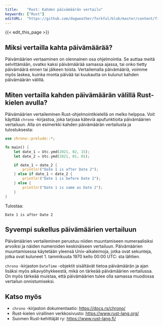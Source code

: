```yaml
---
title:    "Rust: Kahden päivämäärän vertailu"
keywords: ["Rust"]
editURL:  "https://github.com/dogweather/forkful/blob/master/content/fi/rust/comparing-two-dates.md"
---
```


{{< edit_this_page >}}

## Miksi vertailla kahta päivämäärää?

Päivämäärien vertaaminen on olennainen osa ohjelmointia. Se auttaa meitä selvittämään, ovatko kaksi päivämäärää samassa ajassa, tai onko tietty päivämäärä ennen tai jälkeen toista. Vertailemalla päivämääriä, voimme myös laskea, kuinka monta päivää tai kuukautta on kulunut kahden päivämäärän välillä.

## Miten vertailla kahden päivämäärän välillä Rust-kielen avulla?

Päivämäärien vertaileminen Rust-ohjelmointikielellä on melko helppoa. Voit käyttää `chrono` -kirjastoa, joka tarjoaa käteviä apufunktioita päivämäärien vertailuun. Alla on esimerkki kahden päivämäärän vertailusta ja tulostuksesta:

```Rust
use chrono::prelude::*;

fn main() {
    let date_1 = Utc.ymd(2021, 02, 15);
    let date_2 = Utc.ymd(2021, 01, 01);

    if date_1 > date_2 {
        println!("Date 1 is after Date 2");
    } else if date_1 < date_2 {
        println!("Date 1 is before Date 2");
    } else {
        println!("Date 1 is same as Date 2");
    }
}
```

Tulostaa:

```
Date 1 is after Date 2
```

## Syvempi sukellus päivämäärien vertailuun

Päivämäärien vertaileminen perustuu niiden muuntamiseen numeraalisiksi arvoiksi ja näiden numeroiden keskinäiseen vertailuun. Päivämäärien muuntamisessa käytetään yleensä Unix-aikaleimoja, jotka ovat sekunteja, jotka ovat kuluneet 1. tammikuuta 1970 kello 00:00 UTC: sta lähtien.

`chrono` -kirjaston `DateTime` -objektit sisältävät tietoa päivämäärän ja ajan lisäksi myös aikavyöhykkeestä, mikä on tärkeää päivämäärien vertailussa. On myös tärkeää muistaa, että päivämäärien tulee olla samassa muodossa vertailun onnistumiseksi.

## Katso myös

- `chrono` -kirjaston dokumentaatio: https://docs.rs/chrono/
- Rust-kielen virallinen verkkosivusto: https://www.rust-lang.org/
- Suomen Rust-kehittäjät ry: https://www.rust-lang.fi/